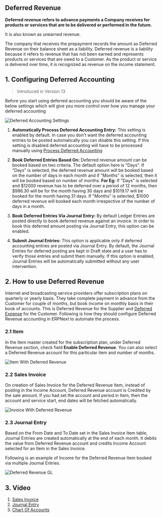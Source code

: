 ## Deferred Revenue

**Deferred revenue refers to advance payments a Company receives for products or services that are to be delivered or performed in the future.**

It is also known as unearned revenue.

The company that receives the prepayment records the amount as Deferred Revenue on their balance sheet as a liability. Deferred revenue is a liability because it refers to revenue that has not been earned and represents products or services that are owed to a Customer. As the product or service is delivered over time, it is recognized as revenue on the income statement.

## 1\. Configuring Deferred Accounting

> Introduced in Version 13

Before you start using deferred accounting you should be aware of the below settings which will give you more control over how you manage your deferred accounting

![Deferred Accounting Settings](https://docs.erpnext.com/files/deferred-accounting-settings.png)

1.  **Automatically Process Deferred Accounting Entry:** This setting is enabled by default. In case you don't want the deferred accounting entries to be posted automatically you can disable this setting. If this setting is disabled deferred accounting will have to be processed manually using [Process Deferred Accounting](https://docs.erpnext.com/docs/v13/user/manual/en/accounts/process-deferred-accounting)
    
2.  **Book Deferred Entries Based On:** Deferred revenue amount can be booked based on two criteria. The default option here is "Days". If "Days" is selected, the deferred revenue amount will be booked based on the number of days in each month and if "Months" is selected, then it will be booked based on number of months. **For Eg:** If "Days" is selected and $12000 revenue has to be deferred over a period of 12 months, then $986.30 will be for the month having 30 days and $1019.17 will be booked for the month having 31 days. If "Months" is selected, $1000 deferred revenue will booked each month irrespective of the number of days in a month.
    
3.  **Book Deferred Entries Via Journal Entry:** By default Ledger Entries are posted directly to book deferred revenue against an invoice. In order to book this deferred amount posting via Journal Entry, this option can be enabled.
    
4.  **Submit Journal Entries:** This option is applicable only if deferred accounting entries are posted via Journal Entry. By default, the Journal Entries for deferred posting are kept in Draft state and a user has to verify those entries and submit them manually. If this option is enabled, Journal Entries will be automatically submitted without any user intervention.
    

## 2\. How to use Deferred Revenue

Internet and broadcasting service providers offer subscription plans on quarterly or yearly basis. They take complete payment in advance from the Customer for couple of months, but book income on monthly basis in their book of accounts. This is Deferred Revenue for the Supplier and [Deferred Expense](https://docs.erpnext.com/docs/v13/user/manual/en/accounts/deferred-expense) for the Customer. Following is how they should configure Deferred Revenue accounting in ERPNext to automate the process.

### 2.1 Item

In the Item master created for the subscription plan, under Deferred Revenue section, check field **Enable Deferred Revenue**. You can also select a Deferred Revenue account for this particular item and number of months.

![Item With Deferred Revenue](https://docs.erpnext.com/files/deferred-item.png)

### 2.2 Sales Invoice

On creation of Sales Invoice for the Deferred Revenue Item, instead of posting in the Income Account, Deferred Revenue account is Credited by the sale amount. If you had set the account and period in Item, then the account and service start, end dates will be fetched automatically.

![Invoice With Deferred Revenue](https://docs.erpnext.com/files/deferred-invoice.gif)

### 2.3 Journal Entry

Based on the From Date and To Date set in the Sales Invoice Item table, Journal Entries are created automatically at the end of each month. It debits the value from Deferred Revenue account and credits Income Account selected for an Item in the Sales Invoice.

Following is an example of Income for the Deferred Revenue Item booked via multiple Journal Entries.

![Deferred Revenue GL](https://docs.erpnext.com/files/deferred-revenue-gl.png)

## 3\. Video

1.  [Sales Invoice](https://docs.erpnext.com/docs/v13/user/manual/en/accounts/sales-invoice)
2.  [Journal Entry](https://docs.erpnext.com/docs/v13/user/manual/en/accounts/journal-entry)
3.  [Chart Of Accounts](https://docs.erpnext.com/docs/v13/user/manual/en/accounts/chart-of-accounts)